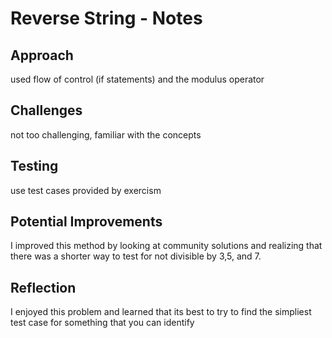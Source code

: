 # Reverse String - Notes

## Approach
used flow of control (if statements) and the modulus operator 

## Challenges
not too challenging, familiar with the concepts 

## Testing
use test cases provided by exercism

## Potential Improvements
I improved this method by looking at community solutions and realizing that there was a shorter way to test for not divisible by 3,5, and 7. 

## Reflection
I enjoyed this problem and learned that its best to try to find the simpliest test case for something that you can identify
